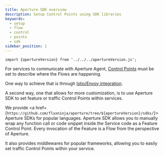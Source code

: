 ```yaml
---
title: Aperture SDK overview
description: Setup Control Points using SDK libraries
keywords:
  - setup
  - flow
  - control
  - points
  - sdk
sidebar_position: 1
---
```


```mdx-code-block
import {apertureVersion} from '../../../apertureVersion.js';
```

For services to communicate with Aperture Agent, [Control Points][flow-control]
must be set to describe where the Flows are happening.

One way to achieve that is through [Istio/Envoy integration][istio].

A second way, one that allows for more customization, is to use Aperture SDK to
set feature or traffic Control Points within services.

We provide <a
href={`https://github.com/fluxninja/aperture/tree/${apertureVersion}/sdks/`}>Aperture
SDKs</a> for popular languages. Aperture SDK allows you to manually wrap any
function call or code snippet inside the Service code as a Feature Control
Point. Every invocation of the Feature is a Flow from the perspective of
Aperture.

It also provides middlewares for popular frameworks, allowing you to easily set
traffic Control Points within your service.

[flow-control]: /concepts/flow-control/flow-control.md
[istio]: /get-started/flow-control/envoy/istio.md
